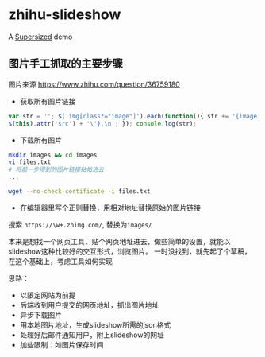 # zhihu-slideshow

A [Supersized](https://github.com/buildinternet/supersized) demo

## 图片手工抓取的主要步骤

图片来源
https://www.zhihu.com/question/36759180

- 获取所有图片链接
```javascript
var str = ''; $('img[class*="image"]').each(function(){ str += '{image: \'' + $(this).attr('data-original') + '\', thumb: \'' +
$(this).attr('src') + '\'},\n'; }); console.log(str);
```

- 下载所有图片

```bash
mkdir images && cd images
vi files.txt
# 将前一步得到的图片链接粘帖进去
...

wget --no-check-certificate -i files.txt
```

- 在编辑器里写个正则替换，用相对地址替换原始的图片链接

搜索 `https://\w+.zhimg.com/`, 替换为`images/`



本来是想找一个网页工具，贴个网页地址进去，做些简单的设置，就能以slideshow这种比较好的交互形式，浏览图片。
一时没找到，就先起了个草稿，在这个基础上，考虑工具如何实现

思路：
- 以限定网站为前提
- 后端收到用户提交的网页地址，抓出图片地址
- 异步下载图片
- 用本地图片地址，生成slideshow所需的json格式
- 处理好后邮件通知用户，附上slideshow的网址
- 加些限制：如图片保存时间
